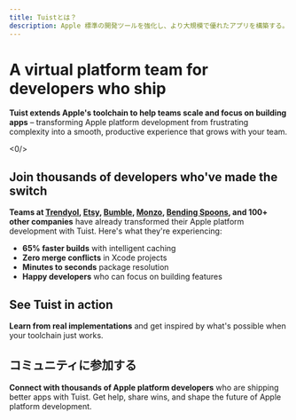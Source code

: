 ```yaml
---
title: Tuistとは？
description: Apple 標準の開発ツールを強化し、より大規模で優れたアプリを構築する。
---
```


<script setup>
import VPFeatures from "vitepress/dist/client/theme-default/components/VPFeatures.vue"
</script>

# A virtual platform team for developers who ship

**Tuist extends Apple's toolchain to help teams scale and focus on building apps** – transforming Apple platform development from frustrating complexity into a smooth, productive experience that grows with your team.

<0/>

<HomeCards>
    <HomeCard icon="📝"
        title="Generated projects"
        details="Make Xcode projects easier to manage for humans and LLMs. Generate consistent projects from Swift code that eliminate merge conflicts."
        linkText="Simplify project management"
        link="/guides/features/projects"/>
    <HomeCard icon="⚡"
        title="Cache"
        details="Cut build times by up to 65% with intelligent binary caching. Stop waiting, start shipping."
        linkText="Accelerate development"
        link="/guides/features/cache"/>
    <HomeCard
        icon="🎯"
        title="Selective testing"
        details="Run only the tests that matter. Selective testing based on your changes means faster feedback loops."
        linkText="Test smarter, not harder"
        link="/guides/features/selective-testing"/>
    <HomeCard
        icon="📱"
        title="Previews"
        details="Share your app instantly with a simple URL. No TestFlight delays, no complex setup."
        linkText="Share and iterate faster"
        link="/guides/features/previews"/>
    <HomeCard
        icon="📦"
        title="Package Registry"
        details="Resolve Swift packages in seconds, not minutes. Our registry makes dependency management a breeze."
        linkText="Speed up package resolution"
        link="/guides/features/registry"/>
    <HomeCard
        icon="📊"
        title="Insights"
        details="Monitor build performance and project health with actionable metrics that prevent problems before they happen."
        linkText="Stay ahead of issues"
        link="/guides/features/insights"/>
    <HomeCard
        icon="🎯"
        title="Bundle size"
        details="Keep your app lean and fast. Analyze and optimize your bundle size to delight users and pass App Store guidelines."
        linkText="Optimize your app"
        link="/guides/features/bundle-size"/>
</HomeCards>

## Join thousands of developers who've made the switch

**Teams at [Trendyol](https://www.trendyol.com/), [Etsy](https://www.etsy.com/), [Bumble](https://bumble.com/), [Monzo](https://monzo.com/), [Bending Spoons](https://bendingspoons.com/), and 100+ other companies** have already transformed their Apple platform development with Tuist. Here's what they're experiencing:

- **65% faster builds** with intelligent caching
- **Zero merge conflicts** in Xcode projects
- **Minutes to seconds** package resolution
- **Happy developers** who can focus on building features

<HomeCards type="carousel">
    <HomeCard icon="🚀"
        title="Real examples"
        details="See how successful teams structure their projects with Tuist's generated approach."
        linkText="Explore examples"
        link="/guides/examples/generated-projects"/>
    <HomeCard
        icon="✨"
        title="Community showcase"
        details="Discover blogs, tools, and projects from the thriving Tuist community."
        linkText="Join the movement"
        link="https://github.com/tuist/awesome-tuist"/>
    <HomeCard
        icon="🏢"
        title="Inside Tuist"
        details="Learn about our open company culture and how we're building the future of app development."
        linkText="Read our handbook"
        link="https://handbook.tuist.dev"/>
</HomeCards>

## See Tuist in action

**Learn from real implementations** and get inspired by what's possible when your toolchain just works.

<HomeVideos/>

## コミュニティに参加する

**Connect with thousands of Apple platform developers** who are shipping better apps with Tuist. Get help, share wins, and shape the future of Apple platform development.

<HomeCommunity>
    <HomeCommunityItem title="Forum" description="Interact with other community members in a synchronous manner" href="https://community.tuist.dev">
        <template v-slot:logo></template>
    </HomeCommunityItem>
    <HomeCommunityItem title="Slack" description="Interact with other community members in a synchronous manner" href="https://slack.tuist.io/">
        <template v-slot:logo></template>
    </HomeCommunityItem>
    <HomeCommunityItem title="Videos" description="Watch talks from the Tuist team and the community" href="https://videos.tuist.dev/">
        <template v-slot:logo></template>
    </HomeCommunityItem>
    <HomeCommunityItem title="GitHub" description="Check out our contributions to open source" href="https://github.com/tuist">
        <template v-slot:logo></template>
    </HomeCommunityItem>
    <HomeCommunityItem title="Bluesky" description="Follow us on Bluesky to stay up to date with our work" href="https://bsky.app/profile/tuist.dev">
        <template v-slot:logo></template>
    </HomeCommunityItem>
    <HomeCommunityItem title="Mastodon" description="Follow us on Bluesky to stay up to date with our work" href="https://fosstodon.org/@tuist">
        <template v-slot:logo></template>
    </HomeCommunityItem>
    <HomeCommunityItem title="LinkedIn" description="Follow Tuist on LinkedIn for news and updates" href="https://www.linkedin.com/company/tuistio">
        <template v-slot:logo></template>
    </HomeCommunityItem>
    <HomeCommunityItem title="Reddit" description="Get the latest updates on r/tuist" href="https://www.reddit.com/r/tuist/">
        <template v-slot:logo></template>
    </HomeCommunityItem>
</HomeCommunity>

